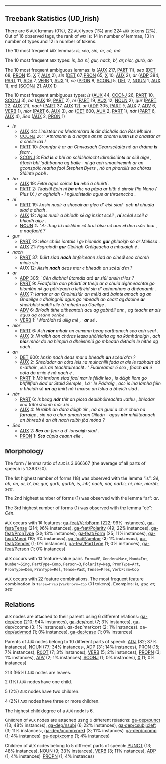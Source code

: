 

--------------------------------------------------------------------------------

## Treebank Statistics (UD_Irish)

There are 6 `AUX` lemmas (0%), 22 `AUX` types (1%) and 224 `AUX` tokens (2%).
Out of 16 observed tags, the rank of `AUX` is: 14 in number of lemmas, 13 in number of types and 12 in number of tokens.

The 10 most frequent `AUX` lemmas: <em>is, seo, sin, ar, cé, má</em>

The 10 most frequent `AUX` types:  <em>is, ba, ní, gur, nach, b', ar, níor, gurb, an</em>

The 10 most frequent ambiguous lemmas: <em>is</em> ([AUX]() 217, [PART]() 11), <em>seo</em> ([DET]() 68, [PRON]() 15, [X]() 7, [AUX]() 2), <em>sin</em> ([DET]() 67, [PRON]() 65, [X]() 10, [AUX]() 2), <em>ar</em> ([ADP]() 384, [PART]() 11, [ADV]() 7, [VERB]() 1, [AUX]() 1), <em>cé</em> ([PRON]() 8, [SCONJ]() 5, [DET]() 2, [NOUN]() 1, [AUX]() 1), <em>má</em> ([SCONJ]() 21, [AUX]() 1)

The 10 most frequent ambiguous types:  <em>is</em> ([AUX]() 44, [CCONJ]() 26, [PART]() 10, [SCONJ]() 3), <em>ba</em> ([AUX]() 19, [PART]() 2), <em>ní</em> ([PART]() 19, [AUX]() 12, [NOUN]() 2), <em>gur</em> ([PART]() 22, [AUX]() 21), <em>nach</em> ([PART]() 37, [AUX]() 12), <em>ar</em> ([ADP]() 305, [PART]() 9, [AUX]() 7, [ADV]() 6, [VERB]() 1), <em>níor</em> ([PART]() 6, [AUX]() 3), <em>an</em> ([DET]() 600, [AUX]() 2, [PART]() 1), <em>nár</em> ([PART]() 6, [AUX]() 4), <em>Seo</em> ([AUX]() 2, [PRON]() 1)


* <em>is</em>
  * [AUX]() 44: <em>Limistéar na Meánmhara <b>is</b> áit dúcháis don Rós Mhuire .</em>
  * [CCONJ]() 26: <em>' Athraíonn sí a haigne ansin chomh luath <b>is</b> a chastar ar a chéile iad !</em>
  * [PART]() 10: <em>Bronnfar é ar an Chnuasach Gearrscéalta nó an dráma <b>is</b> fearr .</em>
  * [SCONJ]() 3: <em>Fad <b>is</b> a bhí an sclábhaíocht idirnáisiúnta ar siúl aige , áfach bhí fadhbanna ag baile - ní gá ach smaoineamh ar an gconspóid reatha faoi Stephen Byers , nó an pharailís sa chóras Sláinte poiblí .</em>
* <em>ba</em>
  * [AUX]() 19: <em>Fataí agus coirce <b>ba</b> mhó a chuirtí .</em>
  * [PART]() 2: <em>Thaistil Eoin ní <b>ba</b> mhó ná pápa ar bith ó aimsir Pio Nono ( Pius IX ) ar aghaidh - i ngluaisteáin agus ar thraenacha .</em>
* <em>ní</em>
  * [PART]() 19: <em>Ansin nuair a shocair an gleo d' éist siad , ach <b>ní</b> chuala siad a dhath .</em>
  * [AUX]() 12: <em>Agus nuair a bhíodh sé ag insint scéil , <b>ní</b> scéal scéil a bhíodh aige .</em>
  * [NOUN]() 2: <em>' Ar thug tú taisléine nó brat áise nó aon <b>ní</b> den tsórt leat , a naofacht ?</em>
* <em>gur</em>
  * [PART]() 22: <em>Níor chúis iontais í go hiomlán <b>gur</b> ghlaoigh sé ar Melissa .</em>
  * [AUX]() 21: <em>Fógraíodh <b>gur</b> Cipirigh-Gréigeacha a mharaigh é .</em>
* <em>nach</em>
  * [PART]() 37: <em>Dúirt siad <b>nach</b> bhfeiceann siad an cineál seo chomh minic sin .</em>
  * [AUX]() 12: <em>Ansin <b>nach</b> deas mar a bheadh an scéal a'm ?</em>
* <em>ar</em>
  * [ADP]() 305: <em>' Cén diabhal útamála atá <b>ar</b> siúl ansin thíos ?</em>
  * [PART]() 9: <em>Féadfaidh aon pháirtí <b>ar</b> theip ar a chuid aighneachtaí go hiomlán nó go páirteach a leithéid sin d' achomharc a dhéanamh .</em>
  * [AUX]() 7: <em>Iarrtar ar an Choimisiún an méid atá bainte amach ag an Ghaeilge a dhaingniú agus go mbeadh an ceart ag daoine <b>ar</b> sheirbhísí poiblí uile trí mheán na Gaeilge .</em>
  * [ADV]() 6: <em>Bhíodh tithe aitheantais acu ag gabháil ann , ag teacht <b>ar</b> ais agus ag ceann scríbe .</em>
  * [VERB]() 1: <em>' Maróidh tú uilig mé , ' <b>ar</b> sé .</em>
* <em>níor</em>
  * [PART]() 6: <em>Ach <b>níor</b> mhair an cumann beag carthanach seo ach seal .</em>
  * [AUX]() 3: <em>Ní raibh aon chóras leasa shóisialta ag na Rómhánaigh , ach <b>níor</b> mhór do na himpirí a dheimhniú go mbeadh dóthain le hithe ag cách .</em>
* <em>an</em>
  * [DET]() 600: <em>Ansin nach deas mar a bheadh <b>an</b> scéal a'm ?</em>
  * [AUX]() 2: <em>Sheoladar an cóta leis na muinchillí fada ar ais le tabhairt dá n-athair , leis an teachtaireacht : ' Fuaireamar é seo ; féach <b>an</b> é cóta do mhic é nó nach é .</em>
  * [PART]() 1: <em>Má imríonn siad faoi mar is féidir leo , is dóigh liom go bhfillfidh siad ar Staid Semple , Lá ' le Pádraig , ach is ina lámha féin a bheidh sé <b>an</b> ag imirt nó i measc an tslua a bheidh siad .</em>
* <em>nár</em>
  * [PART]() 6: <em>Is beag <b>nár</b> thit an píosa dealbhóireachta uathu , bhíodar sna trithí chomh mór sin .</em>
  * [AUX]() 4: <em>Ní raibh an dara dóigh air , ná an gual a chur chun na farraige , sin nó a chur amach san Oileán - agus <b>nár</b> mhillteanach an bhreab é an áit nach raibh fód móna ?</em>
* <em>Seo</em>
  * [AUX]() 2: <em><b>Seo</b> an fear a d' ionsaigh siad .</em>
  * [PRON]() 1: <em><b>Seo</b> cúpla ceann eile .</em>

## Morphology

The form / lemma ratio of `AUX` is 3.666667 (the average of all parts of speech is 1.393750).

The 1st highest number of forms (18) was observed with the lemma “is”: <em>Sé, ab, an, ar, b', ba, gur, gurb, gurbh, is, mb', nach, nár, nárbh, ní, níor, níorbh, sea</em>.

The 2nd highest number of forms (1) was observed with the lemma “ar”: <em>ar</em>.

The 3rd highest number of forms (1) was observed with the lemma “cé”: <em>Cén</em>.

`AUX` occurs with 10 features: [ga-feat/VerbForm]() (222; 99% instances), [ga-feat/Tense]() (214; 96% instances), [ga-feat/Polarity]() (49; 22% instances), [ga-feat/PronType]() (30; 13% instances), [ga-feat/Form]() (25; 11% instances), [ga-feat/Mood]() (10; 4% instances), [ga-feat/Number]() (2; 1% instances), [ga-feat/Gender]() (1; 0% instances), [ga-feat/PartType]() (1; 0% instances), [ga-feat/Person]() (1; 0% instances)

`AUX` occurs with 13 feature-value pairs: `Form=VF`, `Gender=Masc`, `Mood=Int`, `Number=Sing`, `PartType=Comp`, `Person=3`, `Polarity=Neg`, `PronType=Art`, `PronType=Dem`, `PronType=Rel`, `Tense=Past`, `Tense=Pres`, `VerbForm=Cop`

`AUX` occurs with 22 feature combinations.
The most frequent feature combination is `Tense=Pres|VerbForm=Cop` (91 tokens).
Examples: <em>is, gur, ar, sea</em>


## Relations

`AUX` nodes are attached to their parents using 6 different relations: [ga-dep/cop]() (210; 94% instances), [ga-dep/root]() (7; 3% instances), [ga-dep/ccomp]() (3; 1% instances), [ga-dep/mark:prt]() (2; 1% instances), [ga-dep/advmod]() (1; 0% instances), [ga-dep/case]() (1; 0% instances)

Parents of `AUX` nodes belong to 10 different parts of speech: [ADJ]() (82; 37% instances), [NOUN]() (77; 34% instances), [ADP]() (31; 14% instances), [PRON]() (15; 7% instances), [ROOT]() (7; 3% instances), [VERB]() (5; 2% instances), [PROPN]() (3; 1% instances), [ADV]() (2; 1% instances), [SCONJ]() (1; 0% instances), [X]() (1; 0% instances)

213 (95%) `AUX` nodes are leaves.

2 (1%) `AUX` nodes have one child.

5 (2%) `AUX` nodes have two children.

4 (2%) `AUX` nodes have three or more children.

The highest child degree of a `AUX` node is 6.

Children of `AUX` nodes are attached using 6 different relations: [ga-dep/punct]() (13; 48% instances), [ga-dep/nsubj]() (6; 22% instances), [ga-dep/csubj:cleft]() (3; 11% instances), [ga-dep/xcomp:pred]() (3; 11% instances), [ga-dep/ccomp]() (1; 4% instances), [ga-dep/xcomp]() (1; 4% instances)

Children of `AUX` nodes belong to 5 different parts of speech: [PUNCT]() (13; 48% instances), [NOUN]() (9; 33% instances), [VERB]() (3; 11% instances), [ADP]() (1; 4% instances), [PROPN]() (1; 4% instances)

